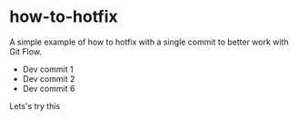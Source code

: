 how-to-hotfix
=============

A simple example of how to hotfix with a single commit to better work with Git Flow.

- Dev commit 1
- Dev commit 2
- Dev commit 6

Lets's try this
